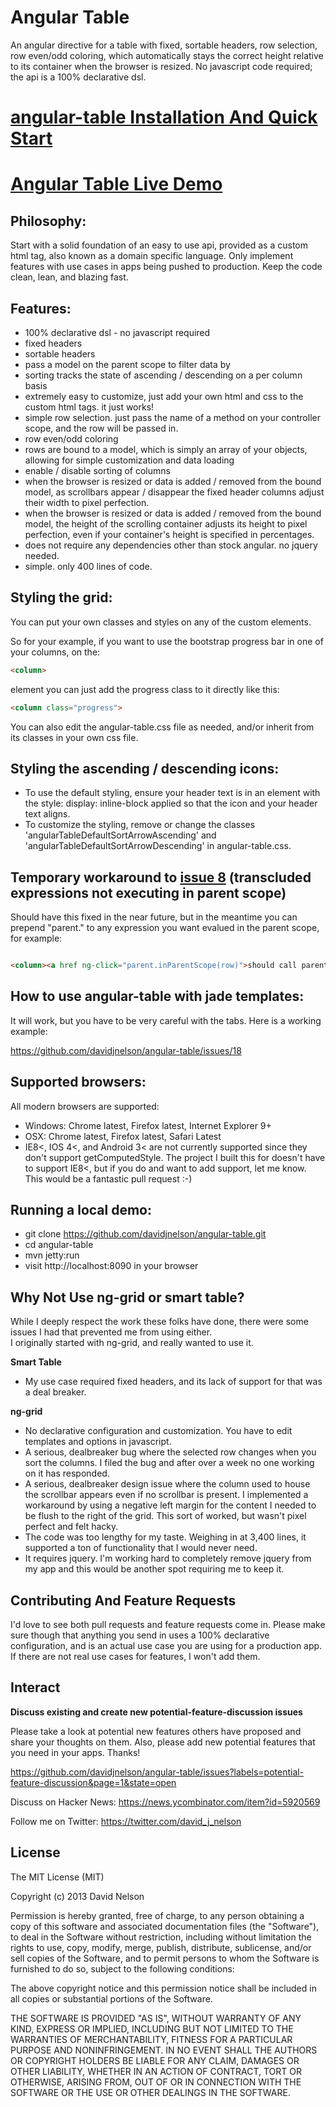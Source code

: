 Angular Table
=============

An angular directive for a table with fixed, sortable headers, row selection, row even/odd coloring, 
which automatically stays the correct height relative to its container when the browser is resized. 
No javascript code required; the api is a 100% declarative dsl.

# [angular-table Installation And Quick Start](https://installdocs.com/angular-table)

# [Angular Table Live Demo](http://angulartable.com/demo/index.html)

Philosophy:
-----------

Start with a solid foundation of an easy to use api, provided as a custom html tag, also known as a 
domain specific language.  Only implement features with use cases in apps being pushed to production.  Keep the
code clean, lean, and blazing fast.

Features:
---------

* 100% declarative dsl - no javascript required
* fixed headers
* sortable headers
* pass a model on the parent scope to filter data by
* sorting tracks the state of ascending / descending on a per column basis
* extremely easy to customize, just add your own html and css to the custom html tags.  it just works!
* simple row selection.  just pass the name of a method on your controller scope, and the row will be passed in.
* row even/odd coloring
* rows are bound to a model, which is simply an array of your objects, allowing for simple customization 
and data loading
* enable / disable sorting of columns
* when the browser is resized or data is added / removed from the bound model, as scrollbars appear / disappear 
the fixed header columns adjust their width to pixel perfection.
* when the browser is resized or data is added / removed from the bound model, the height of the scrolling
container adjusts its height to pixel perfection, even if your container's height is specified in percentages.
* does not require any dependencies other than stock angular.  no jquery needed.
* simple.  only 400 lines of code.

Styling the grid:
-----------------

You can put your own classes and styles on any of the custom elements.

So for your example, if you want to use the bootstrap progress bar in one of your columns, on the:

```html
<column>
```

element you can just add the progress class to it directly like this:

```html
<column class="progress">
```

You can also edit the angular-table.css file as needed, and/or inherit from its classes in your own css file.

Styling the ascending / descending icons:
-----------------------------------------

* To use the default styling, ensure your header text is in an element with the style:  display: inline-block applied
so that the icon and your header text aligns.
* To customize the styling, remove or change the classes 'angularTableDefaultSortArrowAscending' and
'angularTableDefaultSortArrowDescending' in angular-table.css.

Temporary workaround to [issue 8](https://github.com/davidjnelson/angular-table/issues/8) (transcluded expressions not executing in parent scope)
---------------------------------------------------------------------------------
Should have this fixed in the near future, but in the meantime you can prepend "parent." to any expression you want
evalued in the parent scope, for example:

```html

<column><a href ng-click="parent.inParentScope(row)">should call parent scope</a></column>

```

How to use angular-table with jade templates:
---------------------------------------------

It will work, but you have to be very careful with the tabs.  Here is a working example:

https://github.com/davidjnelson/angular-table/issues/18

Supported browsers:
-------------------
All modern browsers are supported: 
* Windows: Chrome latest, Firefox latest, Internet Explorer 9+
* OSX: Chrome latest, Firefox latest, Safari Latest
* IE8<, IOS 4<, and Android 3< are not currently supported since they don't support getComputedStyle.  The project I 
built this for doesn't have to support IE8<, but if you do and want to add support, let me know.  This would be a 
fantastic pull request :-)

Running a local demo:
---------------------
* git clone https://github.com/davidjnelson/angular-table.git
* cd angular-table
* mvn jetty:run
* visit http://localhost:8090 in your browser

Why Not Use ng-grid or smart table?
-----------------------------------

While I deeply respect the work these folks have done, there were some issues I had that prevented me from using either.  
I originally started with ng-grid, and really wanted to use it.

**Smart Table**

* My use case required fixed headers, and its lack of support for that was a deal breaker.

**ng-grid**

* No declarative configuration and customization.  You have to edit templates and options in javascript.
* A serious, dealbreaker bug where the selected row changes when you sort the columns.  I filed the bug
and after over a week no one working on it has responded.
* A serious, dealbreaker design issue where the column used to house the scrollbar appears even if no scrollbar is present.
I implemented a workaround by using a negative left margin for the content I needed to be flush to the right of the grid.
This sort of worked, but wasn't pixel perfect and felt hacky.
* The code was too lengthy for my taste.  Weighing in at 3,400 lines, it supported a ton of 
functionality that I would never need.
* It requires jquery.  I'm working hard to completely remove jquery from my app and this would be another
spot requiring me to keep it.

Contributing And Feature Requests
---------------------------------

I'd love to see both pull requests and feature requests come in.  Please make sure though that anything you send in uses a 100%
declarative configuration, and is an actual use case you are using for a production app.  If there are not real 
use cases for features, I won't add them.

Interact
--------

**Discuss existing and create new potential-feature-discussion issues**

Please take a look at potential new features others have proposed and share your thoughts on them.
Also, please add new potential features that you need in your apps.  Thanks!

https://github.com/davidjnelson/angular-table/issues?labels=potential-feature-discussion&page=1&state=open

Discuss on Hacker News:
https://news.ycombinator.com/item?id=5920569

Follow me on Twitter:
https://twitter.com/david_j_nelson

License
-------

The MIT License (MIT)

Copyright (c) 2013 David Nelson

Permission is hereby granted, free of charge, to any person obtaining a copy
of this software and associated documentation files (the "Software"), to deal
in the Software without restriction, including without limitation the rights
to use, copy, modify, merge, publish, distribute, sublicense, and/or sell
copies of the Software, and to permit persons to whom the Software is
furnished to do so, subject to the following conditions:

The above copyright notice and this permission notice shall be included in
all copies or substantial portions of the Software.

THE SOFTWARE IS PROVIDED "AS IS", WITHOUT WARRANTY OF ANY KIND, EXPRESS OR
IMPLIED, INCLUDING BUT NOT LIMITED TO THE WARRANTIES OF MERCHANTABILITY,
FITNESS FOR A PARTICULAR PURPOSE AND NONINFRINGEMENT. IN NO EVENT SHALL THE
AUTHORS OR COPYRIGHT HOLDERS BE LIABLE FOR ANY CLAIM, DAMAGES OR OTHER
LIABILITY, WHETHER IN AN ACTION OF CONTRACT, TORT OR OTHERWISE, ARISING FROM,
OUT OF OR IN CONNECTION WITH THE SOFTWARE OR THE USE OR OTHER DEALINGS IN
THE SOFTWARE.
